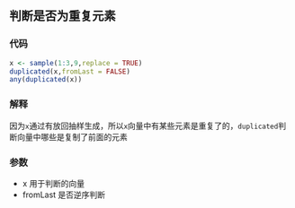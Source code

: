 ## 判断是否为重复元素

### 代码
```r
x <- sample(1:3,9,replace = TRUE)
duplicated(x,fromLast = FALSE)
any(duplicated(x))
```

### 解释
因为`x`通过有放回抽样生成，所以`x`向量中有某些元素是重复了的，`duplicated`判断向量中哪些是复制了前面的元素

### 参数
+ x 
用于判断的向量
+ fromLast
是否逆序判断
